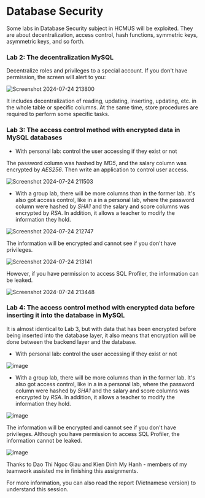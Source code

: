 # Database Security
Some labs in Database Security subject in HCMUS will be exploited. They are about decentralization, access control, hash functions, symmetric keys, asymmetric keys, and so forth.

### Lab 2: The decentralization  MySQL

Decentralize roles and privileges to a special account. If you don't have permission, the screen will alert to you:

![Screenshot 2024-07-24 213800](https://github.com/user-attachments/assets/d6f7cf94-3eac-4f15-9bb1-44db1ffacfcb)

It includes decentralization of reading, updating, inserting, updating, etc. in the whole table or specific columns. At the same time, store procedures are required to perform some specific tasks.

### Lab 3: The access control method with encrypted data in MySQL databases

- With personal lab: control the user accessing if they exist or not

The password column was hashed by *MD5*, and the salary column was encrypted by *AES256*. Then write an application to control user access.

![Screenshot 2024-07-24 211503](https://github.com/user-attachments/assets/71782a44-f26a-454d-911c-de52a075e0ad)

- With a group lab, there will be more columns than in the former lab. It's also got access control, like in a in a personal lab, where the password column were hashed by *SHA1* and the salary and score columns was encrypted by *RSA*. In addition, it allows a teacher to modify the information they hold.

![Screenshot 2024-07-24 212747](https://github.com/user-attachments/assets/be68f245-0f86-4c60-b5e2-894e2924250c)

The information will be encrypted and cannot see if you don't have privileges. 

![Screenshot 2024-07-24 213141](https://github.com/user-attachments/assets/4cbb7c90-b851-4078-bddb-c7fd5322f9fe)

However, if you have permission to access SQL Profiler, the information can be leaked.

![Screenshot 2024-07-24 213448](https://github.com/user-attachments/assets/1e86f3a9-f44a-4a08-bda2-fd2f34169940)

### Lab 4: The access control method with encrypted data before inserting it into the database in MySQL

It is almost identical to Lab 3, but with data that has been encrypted before being inserted into the database layer, it also means that encryption will be done between the backend layer and the database.

- With personal lab: control the user accessing if they exist or not

![image](https://github.com/user-attachments/assets/5f6538dc-d467-4cbd-8079-0e465e8a5283)

- With a group lab, there will be more columns than in the former lab. It's also got access control, like in a in a personal lab, where the password column were hashed by *SHA1* and the salary and score columns was encrypted by *RSA*. In addition, it allows a teacher to modify the information they hold.

![image](https://github.com/user-attachments/assets/eeeb37a1-384f-40b7-8ab4-13334a86ba91)

The information will be encrypted and cannot see if you don't have privileges. Although you have permission to access SQL Profiler, the information cannot be leaked.

![image](https://github.com/user-attachments/assets/d9734d8b-7d93-43ef-b7e9-eaa3bf2506c1)

Thanks to Dao Thi Ngoc Giau and Kien Dinh My Hanh - members of my teamwork assisted me in finishing this assignments.

For more information, you can also read the report (Vietnamese version) to understand this session.

